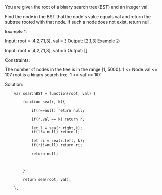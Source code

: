 You are given the root of a binary search tree (BST) and an integer val.

Find the node in the BST that the node's value equals val and return the subtree rooted with that node. If such a node does not exist, return null.

 

Example 1:


Input: root = [4,2,7,1,3], val = 2
Output: [2,1,3]
Example 2:


Input: root = [4,2,7,1,3], val = 5
Output: []
 

Constraints:

The number of nodes in the tree is in the range [1, 5000].
1 <= Node.val <= 107
root is a binary search tree.
1 <= val <= 107



Solution: 


        var searchBST = function(root, val) {
            
            function sea(r, k){
                
                if(r==null) return null;
                
                if(r.val == k) return r;
                
                let l = sea(r.right,k);
                if(l!= null) return l;
                
                let ri = sea(r.left, k);
                if(ri!=null) return ri;
                
                return null;
                
                
            
            }
            
            return sea(root, val);
            
        };